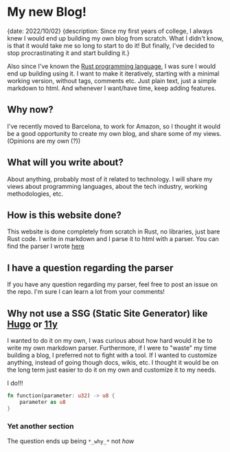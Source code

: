 # My new Blog!
{date: 2022/10/02}
{description: Since my first years of college, I always knew I would end up building my own blog from scratch. What I didn't know, is that it would take me so long to start to do it! But finally, I've decided to stop procrastinating it and start building it.}

Also since I've known the [Rust programming language](https://www.rust-lang.org), I was sure I would end up building using it. I want to make it iteratively, starting with a minimal working version, without tags, comments etc. Just plain text, just a simple markdown to html. And whenever I want/have time, keep adding features.

## Why now?
I've recently moved to Barcelona, to work for Amazon, so I thought it would be a good opportunity to create my own blog, and share some of my views. (Opinions are my own (?))

## What will you write about?
About anything, probably most of it related to technology. I will share my views about programming languages, about the tech industry, working methodologies, etc.

## How is this website done?
This website is done completely from scratch in Rust, no libraries, just bare Rust code. I write in markdown and I parse it to html with a parser. You can find the parser I wrote [here](https://github.com/Davichet-e/md2html) 

## I have a question regarding the parser
If you have any question regarding my parser, feel free to post an issue on the repo. I'm sure I can learn a lot from your comments!

## Why not use a SSG (Static Site Generator) like [Hugo](https://gohugo.io/) or [11y](https://www.11ty.dev/)
I wanted to do it on my own, I was curious about how hard would it be to write my own markdown parser. Furthermore, if I were to "waste" my time building a blog, I preferred not to fight with a tool. If I wanted to customize anything, instead of going though docs, wikis, etc. I thought it would be on the long term just easier to do it on my own and customize it to my needs.

I do!!!
```rust
fn function(parameter: u32) -> u8 {
    parameter as u8
}
```

### Yet another section

The question ends up being `*_why_*` not *how*

